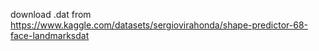 download  .dat from https://www.kaggle.com/datasets/sergiovirahonda/shape-predictor-68-face-landmarksdat
